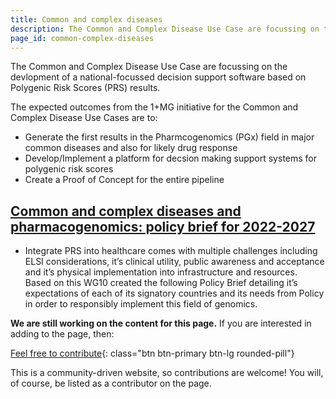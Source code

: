 ```yaml
---
title: Common and complex diseases
description: The Common and Complex Disease Use Case are focussing on the devlopment of a national-focussed decision support software based on Polygenic Risk Scores (PRS) results. 
page_id: common-complex-diseases
---
```

The Common and Complex Disease Use Case are focussing on the devlopment of a national-focussed decision support software based on Polygenic Risk Scores (PRS) results. 

The expected outcomes from the 1+MG initiative for the Common and Complex Disease Use Cases are to:

* Generate the first results in the Pharmcogenomics (PGx) field in major common diseases and also for likely drug response
* Develop/Implement a platform for decsion making support systems for polygenic risk scores
* Create a Proof of Concept for the entire pipeline

## [Common and complex diseases and pharmacogenomics: policy brief for 2022-2027](https://ec.europa.eu/newsroom/dae/redirection/document/93728)
* Integrate PRS into healthcare comes with multiple challenges including ELSI considerations, it’s clinical utility, public awareness and acceptance and it’s physical implementation into infrastructure and resources. Based on this WG10 created the following Policy Brief detailing it’s expectations of each of its signatory countries and its needs from Policy in order to responsibly implement this field of genomics. 



**We are still working on the content for this page.** If you are interested in adding to the page, then:

[Feel free to contribute](how_to_contribute){: class="btn btn-primary btn-lg rounded-pill"}

This is a community-driven website, so contributions are welcome! You will, of course, be listed as a contributor on the page.